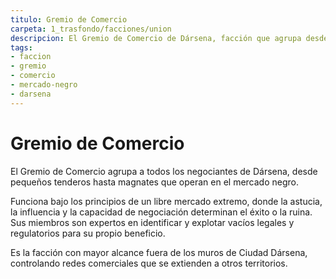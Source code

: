 ```yaml
---
titulo: Gremio de Comercio
carpeta: 1_trasfondo/facciones/union
descripcion: El Gremio de Comercio de Dársena, facción que agrupa desde tenderos hasta magnates del mercado negro bajo reglas de libre mercado extremo.
tags:
- faccion
- gremio
- comercio
- mercado-negro
- darsena
---
```


# Gremio de Comercio

El Gremio de Comercio agrupa a todos los negociantes de Dársena, desde pequeños tenderos hasta magnates que operan en el mercado negro.

Funciona bajo los principios de un libre mercado extremo, donde la astucia, la influencia y la capacidad de negociación determinan el éxito o la ruina. Sus miembros son expertos en identificar y explotar vacíos legales y regulatorios para su propio beneficio.

Es la facción con mayor alcance fuera de los muros de Ciudad Dársena, controlando redes comerciales que se extienden a otros territorios. 